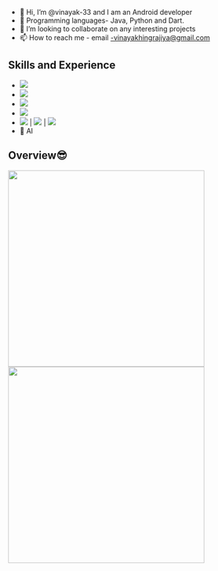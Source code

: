 - 👋 Hi, I’m @vinayak-33 and I am an Android developer
- 🌱 Programming languages- Java, Python and Dart.
- 💞️ I’m looking to collaborate on any interesting projects
- 📫 How to reach me -
     email -vinayakhingrajiya@gmail.com


## Skills and Experience 
* <img src="https://img.shields.io/badge/React-20232A?style=for-the-badge&logo=react&logoColor=61DAFB" />
* <img src="https://img.shields.io/badge/Python-20232A?style=for-the-badge&logo=python&logoColor=366D9C" />
* <img src="https://img.shields.io/badge/Tensorflow-20232A?style=for-the-badge&logo=tensorflow&logoColor=E68A23" />
* <img src="https://img.shields.io/badge/Ml-20232A?style=for-the-badge&logo=ml&logoColor=61DAFB" />
* <img src="https://img.shields.io/badge/HTML5-E34F26?style=for-the-badge&logo=html5&logoColor=white" />  | <img src="https://img.shields.io/badge/CSS3-1572B6?style=for-the-badge&logo=css3&logoColor=white" />  | <img src="https://img.shields.io/badge/JavaScript-323330?style=for-the-badge&logo=javascript&logoColor=F7DF1E" />
* 🧠 AI





## Overview😎

<p>
  <a href="#"><img src="https://github-readme-stats.vercel.app/api?username=vinayak-33&count_private=true&show_icons=true&theme=dark" width="400"></a> 
  <a href="#"><img src="https://github-readme-streak-stats.herokuapp.com/?user=vinayak-33&count_private=true&show_icons=true&theme=dark" width="400"></a>
</p>

<!---
vinayak-33/vinayak-33 is a ✨ special ✨ repository because its `README.md` (this file) appears on your GitHub profile.
You can click the Preview link to take a look at your changes.
--->
